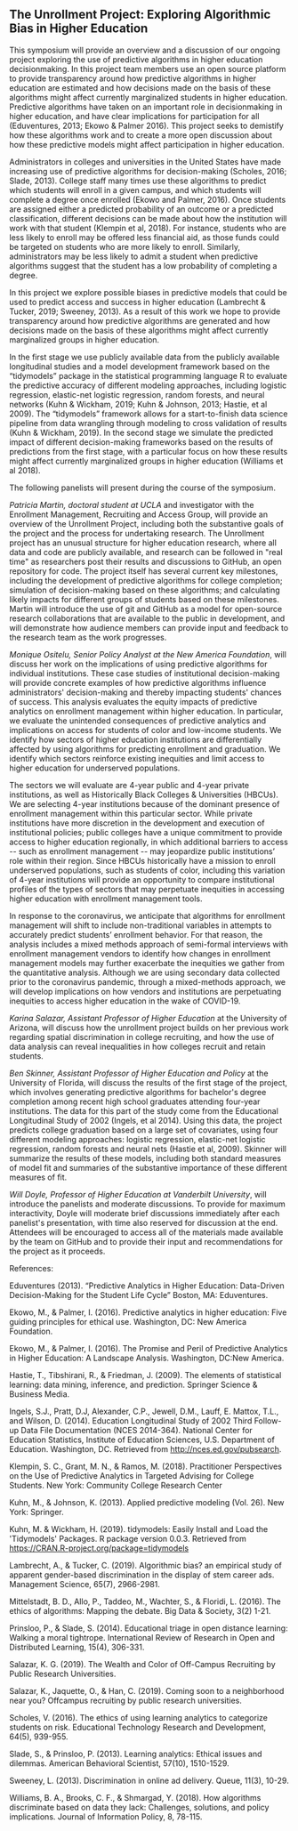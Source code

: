 ## The Unrollment Project: Exploring Algorithmic Bias in Higher Education

This symposium will provide an overview and a discussion of our
ongoing project exploring the use of predictive algorithms in higher
education decisionmaking.  In this project team members use an open
source platform to provide transparency around how predictive
algorithms in higher education are estimated and how decisions made on
the basis of these algorithms might affect currently marginalized
students in higher education. Predictive algorithms have taken on an
important role in decisionmaking in higher education, and have clear
implications for participation for all (Eduventures, 2013; Ekowo &
Palmer 2016). This project seeks to demistify how these algorithms
work and to create a more open discussion about how these predictive
models might affect participation in higher education.

Administrators in colleges and universities in the United States have
made increasing use of predictive algorithms for decision-making
(Scholes, 2016; Slade, 2013). College staff many times use these
algorithms to predict which students will enroll in a given campus,
and which students will complete a degree once enrolled (Ekowo and
Palmer, 2016). Once students are assigned either a predicted
probability of an outcome or a predicted classification, different
decisions can be made about how the institution will work with that
student (Klempin et al, 2018). For instance, students who are less
likely to enroll may be offered less financial aid, as those funds
could be targeted on students who are more likely to
enroll. Similarly, administrators may be less likely to admit a
student when predictive algorithms suggest that the student has a low
probability of completing a degree.

In this project we explore possible biases in predictive models that
could be used to predict access and success in higher education
(Lambrecht & Tucker, 2019; Sweeney, 2013). As a
result of this work we hope to provide transparency around how
predictive algorithms are generated and how decisions made on the
basis of these algorithms might affect currently marginalized groups
in higher education.

In the first stage we use publicly available data from the publicly
available longitudinal studies and a model development framework based
on the “tidymodels” package in the statistical programming language R
to evaluate the predictive accuracy of different modeling approaches,
including logistic regression, elastic-net logistic regression, random
forests, and neural networks (Kuhn & Wickham, 2019; Kuhn & Johnson,
2013; Hastie, et al 2009).  The “tidymodels” framework allows for a
start-to-finish data science pipeline from data wrangling through
modeling to cross validation of results (Kuhn & Wickham, 2019). In the second stage we
simulate the predicted impact of different decision-making frameworks
based on the results of predictions from the first stage, with a
particular focus on how these results might affect currently
marginalized groups in higher education (Williams et al 2018).

The following panelists will present during the course of the symposium.

*Patricia Martin, doctoral student at UCLA* and investigator with the
Enrollment Management, Recruiting and Access Group, will provide an
overview of the Unrollment Project, including both the substantive
goals of the project and the process for undertaking research. The
Unrollment project has an unusual structure for higher education
research, where all data and code are publicly available, and research
can be followed in "real time" as researchers post their results and
discussions to GitHub, an open repository for code.  The project
itself has several current key milestones, including the development
of predictive algorithms for college completion; simulation of
decision-making based on these algorithms; and calculating likely
impacts for different groups of students based on these
milestones. Martin will introduce the use of git and GitHub as a
model for open-source research collaborations that are available to
the public in development, and will demonstrate how audience members
can provide input and feedback to the research team as the work
progresses. 

*Monique Ositelu, Senior Policy Analyst at the New America Foundation*,
will discuss her work on the implications of using predictive
algorithms for individual institutions. These case studies of
institutional decision-making will provide concrete examples of how
predictive algorithms influence administrators' decision-making and
thereby impacting students' chances of success.  This analysis
evaluates the equity impacts of predictive analytics on enrollment
management within higher education. In particular, we evaluate the
unintended consequences of predictive analytics and implications on
access for students of color and low-income students. We identify how
sectors of higher education institutions are differentially affected
by using algorithms for predicting enrollment and graduation. We
identify which sectors reinforce existing inequities and limit access
to higher education for underserved populations.

The sectors we will evaluate are 4-year public and 4-year private
institutions, as well as Historically Black Colleges & Universities
(HBCUs). We are selecting 4-year institutions because of the dominant
presence of enrollment management within this particular sector. While
private institutions have more discretion in the development and
execution of institutional policies; public colleges have a unique
commitment to provide access to higher education regionally, in which
additional barriers to access -- such as enrollment management -- may
jeopardize public institutions’ role within their region. Since HBCUs
historically have a mission to enroll underserved populations, such as
students of color, including this variation of 4-year institutions
will provide an opportunity to compare institutional profiles of the
types of sectors that may perpetuate inequities in accessing higher
education with enrollment management tools.

In response to the coronavirus, we anticipate that algorithms for
enrollment management will shift to include non-traditional variables
in attempts to accurately predict students’ enrollment behavior. For
that reason, the analysis includes a mixed methods approach of
semi-formal interviews with enrollment management vendors to identify
how changes in enrollment management models may further exacerbate the
inequities we gather from the quantitative analysis. Although we are
using secondary data collected prior to the coronavirus pandemic,
through a mixed-methods approach, we will develop implications on how
vendors and institutions are perpetuating inequities to access higher
education in the wake of COVID-19.

*Karina Salazar, Assistant Professor of Higher Education* at the
University of Arizona, will discuss how the unrollment project builds
on her previous work regarding spatial discrimination in college
recruiting, and how the use of data analysis can reveal inequalities
in how colleges recruit and retain students.   

*Ben Skinner, Assistant Professor of Higher Education and Policy* at
the University of Florida, will discuss the results of the first stage
of the project, which involves generating predictive algorithms for
bachelor's degree completion among recent high school graduates
attending four-year institutions. The data for this part of the study
come from the Educational Longitudinal Study of 2002 (Ingels, et al
2014). Using this data, the project predicts college graduation based
on a large set of covariates, using four different modeling
approaches: logistic regression, elastic-net logistic regression,
random forests and neural nets (Hastie et al, 2009). Skinner will
summarize the results of these models, including both standard
measures of model fit and summaries of the substantive
importance of these different measures of fit.   

*Will Doyle, Professor of Higher Education at Vanderbilt University*,
will introduce the panelists and moderate discussions. To provide for
maximum interactivity, Doyle will moderate brief discussions
immediately after each panelist's presentation, with time also
reserved for discussion at the end. Attendees will be encouraged to
access all of the materials made available by the team on GitHub and
to provide their input and recommendations for the project as it
proceeds. 

References:

Eduventures (2013). “Predictive Analytics in Higher Education:
Data-Driven Decision-Making for the Student Life
Cycle” Boston, MA: Eduventures.

Ekowo, M., & Palmer, I. (2016). Predictive analytics in higher
education: Five guiding principles for ethical use. Washington, DC:
New America Foundation.

Ekowo, M., & Palmer, I. (2016). The Promise and Peril of Predictive
Analytics in Higher Education: A Landscape Analysis. Washington, DC:New America.

Hastie, T., Tibshirani, R., & Friedman, J. (2009). The elements of
statistical learning: data mining, inference, and prediction. Springer
Science & Business Media.

Ingels, S.J., Pratt, D.J, Alexander, C.P., Jewell, D.M., Lauff,
E. Mattox, T.L., and Wilson, D. (2014). Education Longitudinal Study
of 2002 Third Follow-up Data File Documentation (NCES
2014-364). National Center for Education Statistics, Institute of
Education Sciences, U.S. Department of Education. Washington,
DC. Retrieved from http://nces.ed.gov/pubsearch.

Klempin, S. C., Grant, M. N., & Ramos, M. (2018). Practitioner
Perspectives on the Use of Predictive Analytics in Targeted Advising
for College Students. New York: Community College Research Center

Kuhn, M., & Johnson, K. (2013). Applied predictive modeling
(Vol. 26). New York: Springer.

Kuhn, M. & Wickham, H. (2019). tidymodels: Easily Install and Load the
 'Tidymodels' Packages. R package version 0.0.3.  Retrieved from
 https://CRAN.R-project.org/package=tidymodels

Lambrecht, A., & Tucker, C. (2019). Algorithmic bias? an empirical
study of apparent gender-based discrimination in the display of stem
career ads. Management Science, 65(7), 2966-2981.

Mittelstadt, B. D., Allo, P., Taddeo, M., Wachter, S., & Floridi,
L. (2016). The ethics of algorithms: Mapping the debate. Big Data &
Society, 3(2) 1-21.

Prinsloo, P., & Slade, S. (2014). Educational triage in open distance
learning: Walking a moral tightrope. International Review of Research
in Open and Distributed Learning, 15(4), 306-331.

Salazar, K. G. (2019). The Wealth and Color of Off-Campus Recruiting
by Public Research Universities.

Salazar, K., Jaquette, O., & Han, C. (2019). Coming soon to a
neighborhood near you? Offcampus recruiting by public research
universities.

Scholes, V. (2016). The ethics of using learning analytics to categorize students on risk. Educational Technology Research and Development, 64(5), 939-955.

Slade, S., & Prinsloo, P. (2013). Learning analytics: Ethical issues and dilemmas. American Behavioral Scientist, 57(10), 1510-1529.

Sweeney, L. (2013). Discrimination in online ad delivery. Queue, 11(3), 10-29.

Williams, B. A., Brooks, C. F., & Shmargad, Y. (2018). How algorithms discriminate based on data they lack: Challenges, solutions, and policy implications. Journal of Information Policy, 8, 78-115.




